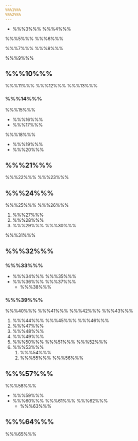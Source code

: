 ```yaml
---
%%%1%%%
%%%2%%%
---
```


* %%%3%%%
%%%4%%%

%%%5%%% %%%6%%%

%%%7%%% %%%8%%%

%%%9%%%

## %%%10%%%

%%%11%%% %%%12%%% %%%13%%%

### %%%14%%%

%%%15%%%

* %%%16%%%
* %%%17%%%

%%%18%%%

* %%%19%%%
* %%%20%%%

## %%%21%%%

%%%22%%% %%%23%%%

## %%%24%%%

%%%25%%% %%%26%%%

1. %%%27%%%
2. %%%28%%%
3. %%%29%%% %%%30%%%

%%%31%%%

## %%%32%%%

### %%%33%%%

* %%%34%%% %%%35%%%
* %%%36%%% %%%37%%%
    * %%%38%%%

### %%%39%%%

%%%40%%% %%%41%%%
%%%42%%% %%%43%%%

1. %%%44%%% %%%45%%% %%%46%%%
2. %%%47%%%
3. %%%48%%%
4. %%%49%%%
5. %%%50%%% %%%51%%% %%%52%%%
6. %%%53%%%
    1. %%%54%%%
    2. %%%55%%% %%%56%%%

## %%%57%%%

%%%58%%%

* %%%59%%%
* %%%60%%% %%%61%%% %%%62%%%
    * %%%63%%%

## %%%64%%%

%%%65%%%
